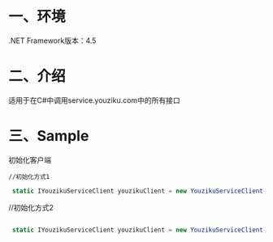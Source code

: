 # 一、环境
.NET Framework版本：4.5

# 二、介绍

适用于在C#中调用service.youziku.com中的所有接口

# 三、Sample
  初始化客户端
  
    //初始化方式1
   ```csharp
    static IYouzikuServiceClient youzikuClient = new YouzikuServiceClient(new YouzikuConfig(){Host = "http://service.youziku.com",ApiKey = "xxxxxx"});
   ```
   //初始化方式2
   ```csharp 
  
    static IYouzikuServiceClient youzikuClient = new YouzikuServiceClient(host: "http://service.youziku.com", apiKey: "xxxxxx");
   ```
